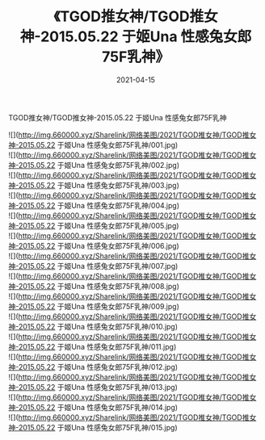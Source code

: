 ﻿---
layout: post
title:  《TGOD推女神/TGOD推女神-2015.05.22 于姬Una 性感兔女郎75F乳神》
date:   2021-04-15
img: http://img.660000.xyz/Sharelink/网络美图/2021/TGOD推女神/TGOD推女神-2015.05.22 于姬Una 性感兔女郎75F乳神/000.jpg
categories: [美女, 清纯, 唯美]
---

TGOD推女神/TGOD推女神-2015.05.22 于姬Una 性感兔女郎75F乳神

 ![](http://img.660000.xyz/Sharelink/网络美图/2021/TGOD推女神/TGOD推女神-2015.05.22 于姬Una 性感兔女郎75F乳神/001.jpg) <br>![](http://img.660000.xyz/Sharelink/网络美图/2021/TGOD推女神/TGOD推女神-2015.05.22 于姬Una 性感兔女郎75F乳神/002.jpg) <br>![](http://img.660000.xyz/Sharelink/网络美图/2021/TGOD推女神/TGOD推女神-2015.05.22 于姬Una 性感兔女郎75F乳神/003.jpg) <br>![](http://img.660000.xyz/Sharelink/网络美图/2021/TGOD推女神/TGOD推女神-2015.05.22 于姬Una 性感兔女郎75F乳神/004.jpg) <br>![](http://img.660000.xyz/Sharelink/网络美图/2021/TGOD推女神/TGOD推女神-2015.05.22 于姬Una 性感兔女郎75F乳神/005.jpg) <br>![](http://img.660000.xyz/Sharelink/网络美图/2021/TGOD推女神/TGOD推女神-2015.05.22 于姬Una 性感兔女郎75F乳神/006.jpg) <br>![](http://img.660000.xyz/Sharelink/网络美图/2021/TGOD推女神/TGOD推女神-2015.05.22 于姬Una 性感兔女郎75F乳神/007.jpg) <br>![](http://img.660000.xyz/Sharelink/网络美图/2021/TGOD推女神/TGOD推女神-2015.05.22 于姬Una 性感兔女郎75F乳神/008.jpg) <br>![](http://img.660000.xyz/Sharelink/网络美图/2021/TGOD推女神/TGOD推女神-2015.05.22 于姬Una 性感兔女郎75F乳神/009.jpg) <br>![](http://img.660000.xyz/Sharelink/网络美图/2021/TGOD推女神/TGOD推女神-2015.05.22 于姬Una 性感兔女郎75F乳神/010.jpg) <br>![](http://img.660000.xyz/Sharelink/网络美图/2021/TGOD推女神/TGOD推女神-2015.05.22 于姬Una 性感兔女郎75F乳神/011.jpg) <br>![](http://img.660000.xyz/Sharelink/网络美图/2021/TGOD推女神/TGOD推女神-2015.05.22 于姬Una 性感兔女郎75F乳神/012.jpg) <br>![](http://img.660000.xyz/Sharelink/网络美图/2021/TGOD推女神/TGOD推女神-2015.05.22 于姬Una 性感兔女郎75F乳神/013.jpg) <br>![](http://img.660000.xyz/Sharelink/网络美图/2021/TGOD推女神/TGOD推女神-2015.05.22 于姬Una 性感兔女郎75F乳神/014.jpg) <br>![](http://img.660000.xyz/Sharelink/网络美图/2021/TGOD推女神/TGOD推女神-2015.05.22 于姬Una 性感兔女郎75F乳神/015.jpg) <br>